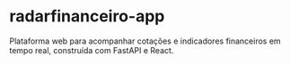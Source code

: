 # radarfinanceiro-app
Plataforma web para acompanhar cotações e indicadores financeiros em tempo real, construída com FastAPI e React.
